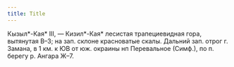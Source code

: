 ```yaml
---
title: Title
---
```


Кызыл*-Кая* III, — Кизил*-Кая* лесистая трапециевидная гора, вытянутая В–З; на
зап. склоне красноватые скалы. Дальний зап. отрог г. Замана, в 1 км. к ЮВ от юж.
окраины нп Перевальное (Симф.), по п. берегу р. Ангара Ж–7.
